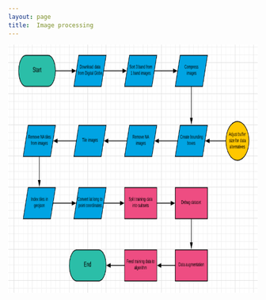 ```yaml
---
layout: page
title:  Image processing
---
```


<img src="Process flow.png" class="img-responsive" alt="" width="600" height="500">
